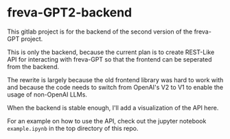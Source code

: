 # freva-GPT2-backend

This gitlab project is for the backend of the second version of the freva-GPT project. 

This is only the backend, because the current plan is to create REST-Like API for interacting with freva-GPT
so that the frontend can be seperated from the backend. 

The rewrite is largely because the old frontend library was hard to work with 
and because the code needs to switch from OpenAI's V2 to V1 to enable the usage of non-OpenAI LLMs.

When the backend is stable enough, I'll add a visualization of the API here.

For an example on how to use the API, check out the jupyter notebook `example.ipynb` in the top directory of this repo. 
